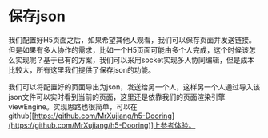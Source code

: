 <!--
 * @Date: 2021-01-17 14:26:00
 * @LastEditors: chentianshang
 * @LastEditTime: 2021-01-17 21:32:58
 * @FilePath: /github-h5-Dooring/doc/zh/guide/functionRealization/saveJson.md
-->
# 保存json

我们配置好H5页面之后，如果希望其他人观看，我们可以保存页面并发送链接。但是如果有多人协作的需求，比如一个H5页面可能由多个人完成，这个时候该怎么实现呢？基于已有的方案，我们可以采用socket实现多人协同编辑，但是成本比较大，所有这里我们提供了保存json的功能。

我们可以将配置好的页面导出为json，发送给另一个人，这样另一个人通过导入该json文件可以实时看到当前的页面，这里还是依靠我们的页面渲染引擎viewEngine。实现思路也很简单，可以在github[[https://github.com/MrXujiang/h5-Dooring](https://github.com/MrXujiang/h5-Dooring)]上参考体验。
